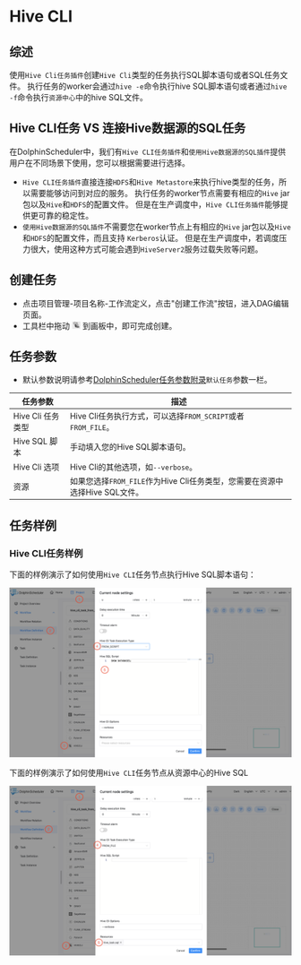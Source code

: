 # Hive CLI

## 综述

使用`Hive Cli任务插件`创建`Hive Cli`类型的任务执行SQL脚本语句或者SQL任务文件。
执行任务的worker会通过`hive -e`命令执行hive SQL脚本语句或者通过`hive -f`命令执行`资源中心`中的hive SQL文件。

## Hive CLI任务 VS 连接Hive数据源的SQL任务

在DolphinScheduler中，我们有`Hive CLI任务插件`和`使用Hive数据源的SQL插件`提供用户在不同场景下使用，您可以根据需要进行选择。

- `Hive CLI任务插件`直接连接`HDFS`和`Hive Metastore`来执行hive类型的任务，所以需要能够访问到对应的服务。
  执行任务的worker节点需要有相应的`Hive` jar包以及`Hive`和`HDFS`的配置文件。
  但是在生产调度中，`Hive CLI任务插件`能够提供更可靠的稳定性。
- `使用Hive数据源的SQL插件`不需要您在worker节点上有相应的`Hive` jar包以及`Hive`和`HDFS`的配置文件，而且支持 `Kerberos`认证。
  但是在生产调度中，若调度压力很大，使用这种方式可能会遇到`HiveServer2`服务过载失败等问题。

## 创建任务

- 点击项目管理-项目名称-工作流定义，点击"创建工作流"按钮，进入DAG编辑页面。
- 工具栏中拖动 <img src="../../../../img/tasks/icons/hivecli.png" width="15"/> 到画板中，即可完成创建。

## 任务参数

- 默认参数说明请参考[DolphinScheduler任务参数附录](appendix.md)`默认任务`参数一栏。

|   **任务参数**    |                       **描述**                        |
|---------------|-----------------------------------------------------|
| Hive Cli 任务类型 | Hive Cli任务执行方式，可以选择`FROM_SCRIPT`或者`FROM_FILE`。      |
| Hive SQL 脚本   | 手动填入您的Hive SQL脚本语句。                                 |
| Hive Cli 选项   | Hive Cli的其他选项，如`--verbose`。                         |
| 资源            | 如果您选择`FROM_FILE`作为Hive Cli任务类型，您需要在资源中选择Hive SQL文件。 |

## 任务样例

### Hive CLI任务样例

下面的样例演示了如何使用`Hive CLI`任务节点执行Hive SQL脚本语句：

![demo-hive-cli-from-script](../../../../img/tasks/demo/hive_cli_from_script.png)

下面的样例演示了如何使用`Hive CLI`任务节点从资源中心的Hive SQL

![demo-hive-cli-from-file](../../../../img/tasks/demo/hive_cli_from_file.png)


